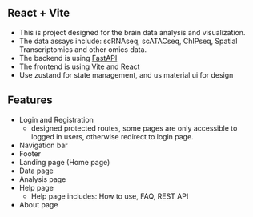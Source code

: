 ## React + Vite
- This is project designed for the brain data analysis and visualization. 
- The data assays include: scRNAseq, scATACseq, ChIPseq, Spatial Transcriptomics and other omics data.
- The backend is using [FastAPI](https://fastapi.tiangolo.com/)
- The frontend is using [Vite](https://vitejs.dev/) and [React](https://reactjs.org/)
- Use zustand for state management, and us material ui for design

## Features
- Login and Registration
  - designed protected routes, some pages are only accessible to logged in users, otherwise redirect to login page.
- Navigation bar
- Footer
- Landing page (Home page)
- Data page
- Analysis page
- Help page
  - Help page includes: How to use, FAQ, REST API
- About page

